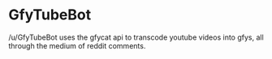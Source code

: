 # GfyTubeBot
/u/GfyTubeBot uses the gfycat api to transcode youtube videos into gfys, all through the medium of reddit comments.
